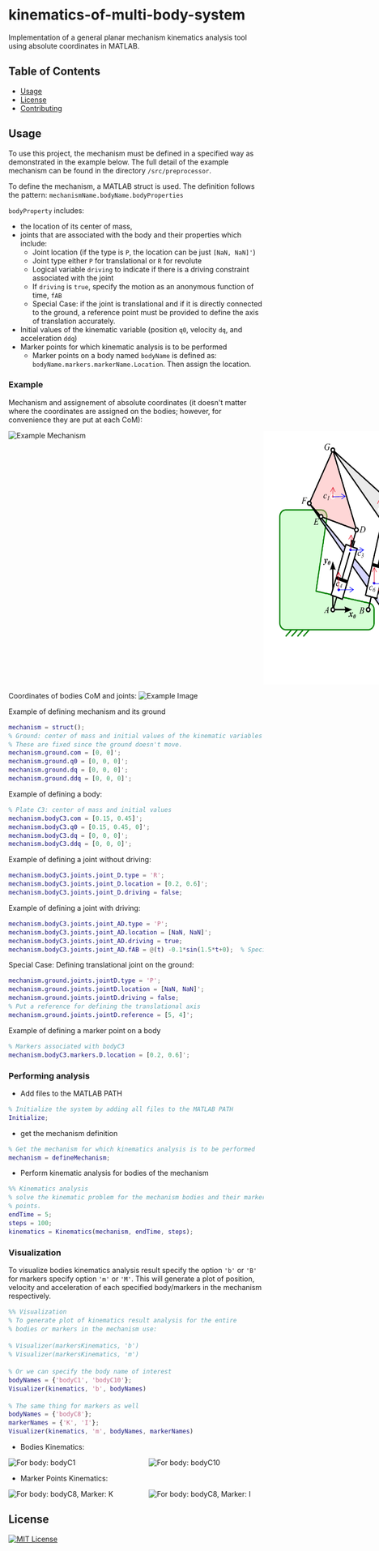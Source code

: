 # kinematics-of-multi-body-system

Implementation of a general planar mechanism kinematics analysis tool using absolute coordinates in MATLAB.

## Table of Contents

- [Usage](#usage)
- [License](#license)
- [Contributing](#contributing)

## Usage

To use this project, the mechanism must be defined in a specified way as demonstrated in the example below.
The full detail of the example mechanism can be found in the directory `/src/preprocessor`. 

To define the mechanism, a MATLAB struct is used. The definition follows the pattern:
`mechanismName.bodyName.bodyProperties`

`bodyProperty` includes:

- the location of its center of mass,
- joints that are associated with the body and their properties which include:
  - Joint location (if the type is `P`, the location can be just `[NaN, NaN]'`)
  - Joint type either `P` for translational or `R` for revolute
  - Logical variable `driving` to indicate if there is a driving constraint associated with the joint
  - If `driving` is `true`, specify the motion as an anonymous function of time, `fAB`
  - Special Case: if the joint is translational and if it is directly connected to the ground, a reference point must be provided to define the axis of translation accurately.
- Initial values of the kinematic variable (position `q0`, velocity `dq`, and acceleration `ddq`)
- Marker points for which kinematic analysis is to be performed
  - Marker points on a body named `bodyName` is defined as: `bodyName.markers.markerName.Location`. Then assign the location.

### Example

Mechanism and assignement of absolute coordinates (it doesn't matter where the coordinates are assigned on the bodies; however, for convenience they are put at each CoM):
<div style="display: flex; justify-content: space-between;">
    <img src="images/mechanism.jpg" alt="Example Mechanism" width="600" height="500"/>
    <img src="images/absolute_coordinate.png" alt="Absolute Coordinate" width="600" height="500"/>
</div>

Coordinates of bodies CoM and joints: 
<img src="images/coordinates.jpg" alt="Example Image" width="1000" height="300"/>

Example of defining mechanism and its ground
```matlab
mechanism = struct();
% Ground: center of mass and initial values of the kinematic variables
% These are fixed since the ground doesn't move.
mechanism.ground.com = [0, 0]';
mechanism.ground.q0 = [0, 0, 0]';
mechanism.ground.dq = [0, 0, 0]';
mechanism.ground.ddq = [0, 0, 0]';
```

Example of defining a body:
```matlab
% Plate C3: center of mass and initial values
mechanism.bodyC3.com = [0.15, 0.45]';
mechanism.bodyC3.q0 = [0.15, 0.45, 0]';
mechanism.bodyC3.dq = [0, 0, 0]';
mechanism.bodyC3.ddq = [0, 0, 0]';
```
Example of defining a joint without driving:
```matlab
mechanism.bodyC3.joints.joint_D.type = 'R';
mechanism.bodyC3.joints.joint_D.location = [0.2, 0.6]';
mechanism.bodyC3.joints.joint_D.driving = false;
```
Example of defining a joint with driving:
```matlab
mechanism.bodyC3.joints.joint_AD.type = 'P';
mechanism.bodyC3.joints.joint_AD.location = [NaN, NaN]';
mechanism.bodyC3.joints.joint_AD.driving = true;
mechanism.bodyC3.joints.joint_AD.fAB = @(t) -0.1*sin(1.5*t+0);  % Specify motion
```
Special Case: Defining translational joint on the ground:
```matlab
mechanism.ground.joints.jointD.type = 'P';
mechanism.ground.joints.jointD.location = [NaN, NaN]';
mechanism.ground.joints.jointD.driving = false;
% Put a reference for defining the translational axis
mechanism.ground.joints.jointD.reference = [5, 4]';
```

Example of defining a marker point on a body
```matlab
% Markers associated with bodyC3
mechanism.bodyC3.markers.D.location = [0.2, 0.6]';
```

### Performing analysis
- Add files to the MATLAB PATH
```matlab
% Initialize the system by adding all files to the MATLAB PATH
Initialize;
```
- get the mechanism definition
```matlab
% Get the mechanism for which kinematics analysis is to be performed
mechanism = defineMechanism;
```

- Perform kinematic analysis for bodies of the mechanism
```matlab
%% Kinematics analysis
% solve the kinematic problem for the mechanism bodies and their marker
% points.
endTime = 5;
steps = 100;
kinematics = Kinematics(mechanism, endTime, steps);
```

### Visualization 
To visualize bodies kinematics analysis result specify the option `'b'` or `'B'` for markers specify option `'m'` or `'M'`. 
This will generate a plot of position, velocity and acceleration of each specified body/markers in the mechanism respectively.

```matlab
%% Visualization
% To generate plot of kinematics result analysis for the entire 
% bodies or markers in the mechanism use: 

% Visualizer(markersKinematics, 'b')
% Visualizer(markersKinematics, 'm')

% Or we can specify the body name of interest
bodyNames = {'bodyC1', 'bodyC10'};
Visualizer(kinematics, 'b', bodyNames)

% The same thing for markers as well
bodyNames = {'bodyC8'};
markerNames = {'K', 'I'};
Visualizer(kinematics, 'm', bodyNames, markerNames)

```

- Bodies Kinematics:
<div style="display: flex; justify-content: space-between;">
    <img src="images/bodyC1.png" alt="For body: bodyC1" width="45%" />
    <img src="images/bodyC10.png" alt="For body: bodyC10" width="45%" />
</div>


- Marker Points Kinematics:
<div style="display: flex; justify-content: space-between;">
    <img src="images/bodyC8_marker_I.png" alt="For body: bodyC8, Marker: K" width="45%" />
    <img src="images/bodyC8_marker_K.png" alt="For body: bodyC8, Marker: I" width="45%" />
</div>

## License
[![MIT License](https://img.shields.io/github/license/anurye/kinematics-of-multi-body-system)](LICENSE)


